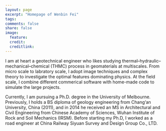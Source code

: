```yaml
---
layout: page
excerpt: "Homepage of Wenbin Fei"
tags: 
comments: false
share: false
image:
  feature: 
  credit: 
  creditlink: 
---
```


I am at heart a geotechnical engineer who likes studying thermal–hydraulic–mechanical–chemical (THMC) process in geomaterials at multiscales. From micro scale to labratory scale, I adopt image techniques and complex theory to investigate the optimal features dominating physics. At the field scale, I combine different commerical software with home-made code to simulate the large projects.

Currently, I am  pursuing a Ph.D. degree in the University of Melbourne. Previously, I holds a BS diploma of geology engineering from Chang‘an University, China (2011), and in 2014 he received an MS in Architectural and Civil Engineering from Chinese Academy of Sciences, Wuhan Institute of Rock and Soil Mechanics (IRSM). Before starting my Ph.D, I worked as a road engineer at China Railway Siyuan Survey and Design Group Co., LTD.
